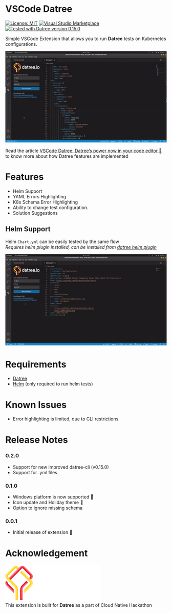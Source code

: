 # VSCode Datree

[![License: MIT](https://img.shields.io/badge/License-MIT-yellow.svg)](https://opensource.org/licenses/MIT)
[![Visual Studio Marketplace](https://vsmarketplacebadge.apphb.com/installs-short/suyashsonawane.vscode-datree.svg?style=flat-square)](https://marketplace.visualstudio.com/items?itemName=suyashsonawane.vscode-datree)
[![Tested with Datree version 0.15.0](https://img.shields.io/badge/Datree-0.15.0-green)](https://www.datree.io/)


Simple VSCode Extension that allows you to run **Datree** tests on Kubernetes configurations.

![Demo](media/head.gif)

Read the article [VSCode Datree: Datree’s power now in your code editor 💪](https://medium.com/@suyashsonawane/vscode-datree-datrees-power-now-in-your-code-editor-747c9cfee610) to know more about how Datree features are implemented

# Features

- Helm Support
- YAML Errors Highlighting
- K8s Schema Error Highlighting
- Ability to change test configuration.
- Solution Suggestions

## Helm Support

Helm `Chart.yml` can be easily tested by the same flow <br/>
_Requires helm plugin installed, can be installed from [datree helm plugin](https://hub.datree.io/helm-plugin)_

![Helm](media/helm.gif)

# Requirements

- [Datree](https://www.datree.io/)
- [Helm](https://helm.sh/docs/intro/install/) (only required to run helm tests)

# Known Issues

- Error highlighting is limited, due to CLI restrictions

# Release Notes

### 0.2.0
- Support for new improved datree-cli (v0.15.0)
- Support for .yml files
### 0.1.0
- Windows platform is now supported 💯 
- Icon update and Holiday theme 🎉
- Option to ignore missing schema
### 0.0.1
- Initial release of extension 🚀

# Acknowledgement

<img src="media/datree-logo.png" width="300px"> <br/>
This extension is built for **Datree** as a part of Cloud Native Hackathon
